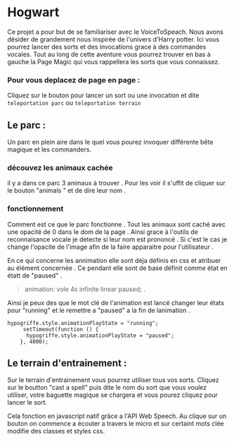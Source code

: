 # Hogwart 
Ce projet a pour but de se familiariser avec le VoiceToSpeach. 
Nous avons désider de grandement nous inspirée de l'univers d'Harry potter.
Ici vous pourrez lancer des sorts et des invocations grace à des commandes vocales.
Tout au long de cette aventure vous pourrez trouver en bas à gauche la Page Magic qui 
vous rappellera les sorts que vous connaissez.

### Pour vous deplacez de page en page : 
Cliquez sur le bouton pour lancer un sort ou une invocation et dite `teleportation parc` ou `teleportation terrain`

## Le parc : 
Un parc en plein aire dans le quel vous pourez invoquer différente bête magique et les commanders.

### découvez les animaux cachée 
il y a dans ce parc 3 animaux à trouver . Pour les voir il s'uffit de cliquer sur le bouton "animals " et de dire leur nom .

### fonctionnement 
Comment  est ce que le parc fonctionne . Tout les animaux sont caché avec une opacité de 0 dans le dom de la page . Ainsi grace à l'outils de reconnaisance vocale 
je detecte si leur nom est prononcé . Si c'est le cas je change l'opacite de l'image afin de la faire apparaitre pour l'utilisateur .

En ce qui concerne les annimation elle sont déja définis en css et atribuer au élément concernée . Ce pendant elle sont de base définit comme état en étatt de "paused" .

> animation: vole 4s infinite linear paused; .

Ainsi je peux  des que le mot clé de l'animation est lancé changer leur états pour "running" et le remettre a "paused" a la fin de lanimation . 

```
hypogriffe.style.animationPlayState = "running";
     setTimeout(function () {
      hypogriffe.style.animationPlayState = "paused";
    }, 4000);
  ``` 

   
        

## Le terrain d'entrainement : 
Sur le terrain d'entrainement vous pourrez utiliser tous vos sorts. Cliquez sur le boutton "cast a spell" puis dite le nom du sort que vous voulez utiliser, votre baguette magique se chargera et vous pourez cliquez pour lancer le sort. 

Cela fonction en javascript natif grâce a l'API Web Speech. Au clique sur un bouton on commence a écouter a travers le micro et sur certaint mots clée modifie des classes et styles css.

